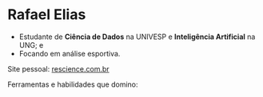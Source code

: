 # Rafael Elias

* Estudante de **Ciência de Dados** na UNIVESP e **Inteligência Artificial** na UNG; e
* Focando em análise esportiva.


Site pessoal: [rescience.com.br](rescience.com.br)

Ferramentas e habilidades que domino:


  
